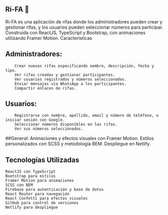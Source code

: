 
## Ri-FA 🎉

Ri-FA es una aplicación de rifas donde los administradores pueden crear y gestionar rifas, y los usuarios pueden seleccionar números para participar. Construida con ReactJS, TypeScript y Bootstrap, con animaciones utilizando Framer Motion.
Características

## Administradores:
        Crear nuevas rifas especificando nombre, descripción, fecha y tipo.
        Ver rifas creadas y gestionar participantes.
        Ver usuarios registrados y números seleccionados.
        Enviar mensajes vía WhatsApp a los participantes.
        Compartir enlaces de rifas.
        
## Usuarios:
        Registrarse con nombre, apellido, email y número de teléfono, o iniciar sesión con Google.
        Seleccionar números disponibles en las rifas.
        Ver sus números seleccionados.

##General:
        Animaciones y efectos visuales con Framer Motion.
        Estilos personalizados con SCSS y metodología BEM.
        Despliegue en Netlify.

## Tecnologías Utilizadas

    ReactJS con TypeScript
    Bootstrap para estilos
    Framer Motion para animaciones
    SCSS con BEM
    Firebase para autenticación y base de datos
    React Router para navegación
    React Confetti para efectos visuales
    GitHub para control de versiones
    Netlify para despliegue